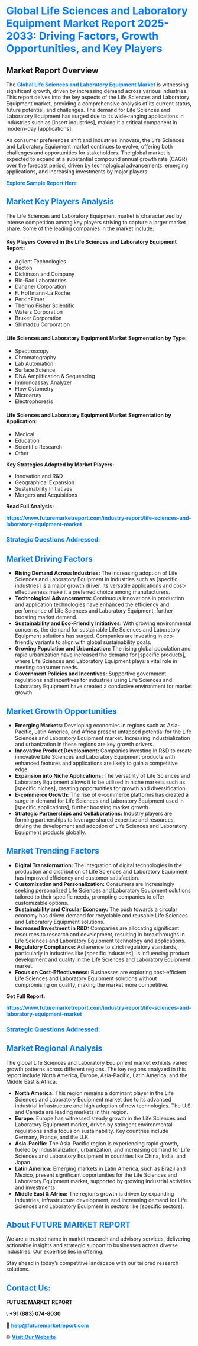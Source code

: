 <h1 style="color: #007BFF;">Global Life Sciences and Laboratory Equipment Market Report 2025-2033: Driving Factors, Growth Opportunities, and Key Players</h1>

<section id="overview">
<h2>Market Report Overview</h2>
<p>The <a href="https://www.futuremarketreport.com/industry-report/life-sciences-and-laboratory-equipment-market" style="color: #007BFF; text-decoration: none;"><strong>Global Life Sciences and Laboratory Equipment Market</strong></a> is witnessing significant growth, driven by increasing demand across various industries. This report delves into the key aspects of the Life Sciences and Laboratory Equipment market, providing a comprehensive analysis of its current status, future potential, and challenges. The demand for Life Sciences and Laboratory Equipment has surged due to its wide-ranging applications in industries such as [insert industries], making it a critical component in modern-day [applications].</p>
<p>As consumer preferences shift and industries innovate, the Life Sciences and Laboratory Equipment market continues to evolve, offering both challenges and opportunities for stakeholders. The global market is expected to expand at a substantial compound annual growth rate (CAGR) over the forecast period, driven by technological advancements, emerging applications, and increasing investments by major players.</p>
</section>

<section id="overview">
<p><a href="https://www.futuremarketreport.com/request-sample/reportId=84939" style="color: #007BFF; text-decoration: none;"><strong>Explore Sample Report Here</strong></a></p>
</section>

<section id="key-players">
<h2 style="color: #007BFF;">Market Key Players Analysis</h2>
<p>The Life Sciences and Laboratory Equipment market is characterized by intense competition among key players striving to capture a larger market share. Some of the leading companies in the market include:</p>
<h4>Key Players Covered in the Life Sciences and Laboratory Equipment Report:</h4>
<ul><li>Agilent Technologies</li><li>Becton</li><li>Dickinson and Company</li><li>Bio-Rad Laboratories</li><li>Danaher Corporation</li><li>F. Hoffmann-La Roche</li><li>PerkinElmer</li><li>Thermo Fisher Scientific</li><li>Waters Corporation</li><li>Bruker Corporation</li><li>Shimadzu Corporation</li></ul>
<h4>Life Sciences and Laboratory Equipment Market Segmentation by Type:</h4>
<ul><li>Spectroscopy</li><li>Chromatography</li><li>Lab Automation</li><li>Surface Science</li><li>DNA Amplification &amp; Sequencing</li><li>Immunoassay Analyzer</li><li>Flow Cytometry</li><li>Microarray</li><li>Electrophoresis</li></ul>

<h4>Life Sciences and Laboratory Equipment Market Segmentation by Application:</h4>
<ul><li>Medical</li><li>Education</li><li>Scientific Research</li><li>Other</li></ul>
<p><strong>Key Strategies Adopted by Market Players:</strong></p>
<ul>
<li>Innovation and R&D</li>
<li>Geographical Expansion</li>
<li>Sustainability Initiatives</li>
<li>Mergers and Acquisitions</li>
</ul>
</section>

<section>
<p><strong>Read Full Analysis: </strong></p><a href="https://www.futuremarketreport.com/industry-report/life-sciences-and-laboratory-equipment-market" style="color: #007BFF; text-decoration: none;"><strong>https://www.futuremarketreport.com/industry-report/life-sciences-and-laboratory-equipment-market</strong></a>
<h3 style="color: #007BFF;">Strategic Questions Addressed:</h3>
</section>

<section id="driving-factors">
<h2 style="color: #007BFF;">Market Driving Factors</h2>
<ul>
<li><strong>Rising Demand Across Industries:</strong> The increasing adoption of Life Sciences and Laboratory Equipment in industries such as [specific industries] is a major growth driver. Its versatile applications and cost-effectiveness make it a preferred choice among manufacturers.</li>
<li><strong>Technological Advancements:</strong> Continuous innovations in production and application technologies have enhanced the efficiency and performance of Life Sciences and Laboratory Equipment, further boosting market demand.</li>
<li><strong>Sustainability and Eco-Friendly Initiatives:</strong> With growing environmental concerns, the demand for sustainable Life Sciences and Laboratory Equipment solutions has surged. Companies are investing in eco-friendly variants to align with global sustainability goals.</li>
<li><strong>Growing Population and Urbanization:</strong> The rising global population and rapid urbanization have increased the demand for [specific products], where Life Sciences and Laboratory Equipment plays a vital role in meeting consumer needs.</li>
<li><strong>Government Policies and Incentives:</strong> Supportive government regulations and incentives for industries using Life Sciences and Laboratory Equipment have created a conducive environment for market growth.</li>
</ul>
</section>

<section id="growth-opportunities">
<h2 style="color: #007BFF;">Market Growth Opportunities</h2>
<ul>
<li><strong>Emerging Markets:</strong> Developing economies in regions such as Asia-Pacific, Latin America, and Africa present untapped potential for the Life Sciences and Laboratory Equipment market. Increasing industrialization and urbanization in these regions are key growth drivers.</li>
<li><strong>Innovative Product Development:</strong> Companies investing in R&D to create innovative Life Sciences and Laboratory Equipment products with enhanced features and applications are likely to gain a competitive edge.</li>
<li><strong>Expansion into Niche Applications:</strong> The versatility of Life Sciences and Laboratory Equipment allows it to be utilized in niche markets such as [specific niches], creating opportunities for growth and diversification.</li>
<li><strong>E-commerce Growth:</strong> The rise of e-commerce platforms has created a surge in demand for Life Sciences and Laboratory Equipment used in [specific applications], further boosting market growth.</li>
<li><strong>Strategic Partnerships and Collaborations:</strong> Industry players are forming partnerships to leverage shared expertise and resources, driving the development and adoption of Life Sciences and Laboratory Equipment products globally.</li>
</ul>
</section>

<section id="trending-factors">
<h2 style="color: #007BFF;">Market Trending Factors</h2>
<ul>
<li><strong>Digital Transformation:</strong> The integration of digital technologies in the production and distribution of Life Sciences and Laboratory Equipment has improved efficiency and customer satisfaction.</li>
<li><strong>Customization and Personalization:</strong> Consumers are increasingly seeking personalized Life Sciences and Laboratory Equipment solutions tailored to their specific needs, prompting companies to offer customizable options.</li>
<li><strong>Sustainability and Circular Economy:</strong> The push towards a circular economy has driven demand for recyclable and reusable Life Sciences and Laboratory Equipment solutions.</li>
<li><strong>Increased Investment in R&D:</strong> Companies are allocating significant resources to research and development, resulting in breakthroughs in Life Sciences and Laboratory Equipment technology and applications.</li>
<li><strong>Regulatory Compliance:</strong> Adherence to strict regulatory standards, particularly in industries like [specific industries], is influencing product development and quality in the Life Sciences and Laboratory Equipment market.</li>
<li><strong>Focus on Cost-Effectiveness:</strong> Businesses are exploring cost-efficient Life Sciences and Laboratory Equipment solutions without compromising on quality, making the market more competitive.</li>
</ul>
</section>

<section>
<p><strong>Get Full Report: </strong></p><a href="https://www.futuremarketreport.com/industry-report/life-sciences-and-laboratory-equipment-market" style="color: #007BFF; text-decoration: none;"><strong>https://www.futuremarketreport.com/industry-report/life-sciences-and-laboratory-equipment-market</strong></a>
<h3 style="color: #007BFF;">Strategic Questions Addressed:</h3>
</section>


<section id="regional-analysis">
<h2 style="color: #007BFF;">Market Regional Analysis</h2>
<p>The global Life Sciences and Laboratory Equipment market exhibits varied growth patterns across different regions. The key regions analyzed in this report include North America, Europe, Asia-Pacific, Latin America, and the Middle East & Africa:</p>
<ul>
<li><strong>North America:</strong> This region remains a dominant player in the Life Sciences and Laboratory Equipment market due to its advanced industrial infrastructure and high adoption of new technologies. The U.S. and Canada are leading markets in this region.</li>
<li><strong>Europe:</strong> Europe has witnessed steady growth in the Life Sciences and Laboratory Equipment market, driven by stringent environmental regulations and a focus on sustainability. Key countries include Germany, France, and the U.K.</li>
<li><strong>Asia-Pacific:</strong> The Asia-Pacific region is experiencing rapid growth, fueled by industrialization, urbanization, and increasing demand for Life Sciences and Laboratory Equipment in countries like China, India, and Japan.</li>
<li><strong>Latin America:</strong> Emerging markets in Latin America, such as Brazil and Mexico, present significant opportunities for the Life Sciences and Laboratory Equipment market, supported by growing industrial activities and investments.</li>
<li><strong>Middle East & Africa:</strong> The region’s growth is driven by expanding industries, infrastructure development, and increasing demand for Life Sciences and Laboratory Equipment in sectors like [specific sectors].</li>
</ul>
</section>

<footer>
<h2 style="color: #007BFF;">About FUTURE MARKET REPORT</h2>
<p>We are a trusted name in market research and advisory services, delivering actionable insights and strategic support to businesses across diverse industries. Our expertise lies in offering:</p>

<p>Stay ahead in today’s competitive landscape with our tailored research solutions.</p>

<h2 style="color: #007BFF;">Contact Us:</h2>
<p><strong>FUTURE MARKET REPORT</strong></p>
<p>📞 <strong>+91 (883) 074-8030</strong></p>
<p>📧 <strong><a href="mailto:help@futuremarketreport.com" style="color: #007BFF;">help@futuremarketreport.com</a></strong></p>
<p>🌐 <strong><a href="https://www.futuremarketreport.com/" style="color: #007BFF;">Visit Our Website</a></strong></p>
</footer>